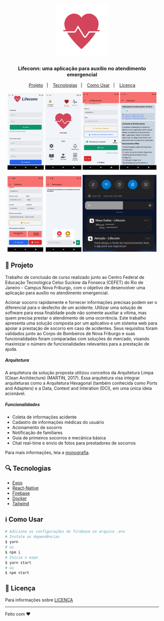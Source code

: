 
<h1 align="center" >
    <img alt="lifeconn" title="lifeconn" src=".github/logo.png" width="170px" />
</h1>

<h3 align="center">
  Lifeconn: uma aplicação para auxílio no atendimento emergencial
</h3>

<p align="center">
  <a href="#dart-projeto">Projeto</a>&nbsp;&nbsp;&nbsp;|&nbsp;&nbsp;&nbsp;
  <a href="#mag-tecnologias">Tecnologias</a>&nbsp;&nbsp;&nbsp;|&nbsp;&nbsp;&nbsp;
    <a href="#information_source-como-usar">Como Usar</a>&nbsp;&nbsp;&nbsp;|&nbsp;&nbsp;&nbsp;
  <a href="#memo-licença">Licença</a>
</p>


<p align="center">
  <img alt="App Demo" src=".github/demo/autenticação.png" width="48%">
  <img alt="App Demo" src=".github/demo/acionamento-automatico.png" width="48%">
</p>    

<p align="center" >
  <img alt="App Demo" width="48%" src=".github/demo/mensagens.png" >
  <img alt="App Demo" width="48%" src=".github/demo/notificacao-monitoramento.png" >
</p>  

## :dart: Projeto
Trabalho de conclusão de curso realizado junto ao Centro Federal de Educação Tecnológica Celso Suckow da Fonseca (CEFET) do Rio de Janeiro - Campus Nova Friburgo, com o objetivo de desenvolver uma aplicação para auxílio no atendimento emergencial.

 Acionar socorro rapidamente e fornecer informações precisas podem ser o diferencial para o desfecho de um acidente. Utilizar uma solução de software para essa finalidade pode não somente auxiliar a vítima, mas quem precisa prestar o atendimento de uma ocorrência. Este trabalho apresenta uma solução composta por um aplicativo e um sistema web para apoiar a prestação de socorro em caso de acidentes. Seus requisitos foram validados junto ao Corpo de Bombeiros de Nova Friburgo e suas funcionalidades foram comparadas com soluções do mercado, visando maximizar o número de funcionalidades relevantes para a prestação de ajuda. 

##### Arquitetura
A arquitetura da solução proposta utilizou conceitos da Arquitetura Limpa (Clean Architecture) (MARTIN, 2017). Essa arquitetura visa integrar arquiteturas como a Arquitetura Hexagonal (também conhecida como Ports and Adapters) e a Data, Context and Interation (DCI), em uma única ideia acionável. 
 
 ##### Funcionalidades
 - Coleta de informações acidente
 - Cadastro de informações médicas do usuário
 - Acionamento de socorro
 - Notificação de familiares
 - Guia de primeiros socorros e mecânica básica
 - Chat real-time e envio de fotos para prestadores de socorros

Para mais informações, leia a [monografia](.github/lifeconn-monografia.pdf).

## :mag: Tecnologias
-  [Expo](https://expo.io/)
-  [React-Native](https://facebook.github.io/react-native/)
-  [Firebase](https://facebook.github.io/react-native/)
-  [Docker](https://facebook.github.io/react-native/)
-  [Tailwind](https://facebook.github.io/react-native/)

## :information_source: Como Usar

```bash
# Adicione as configurações do firebase no arquivo .env
# Instale as dependências
$ yarn 
# ou
$ npm i
# Inicie o expo
$ yarn start
# ou
$ npm start
```

## :memo: Licença
Para informações sobre [LICENÇA](https://github.com/ainertec-developer/sisvep/blob/master/license.txt)

---
Feito com :heart:


